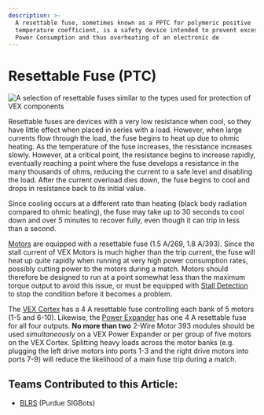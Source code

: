 ```yaml
---
description: >-
  A resettable fuse, sometimes known as a PPTC for polymeric positive
  temperature coefficient, is a safety device intended to prevent excessive
  Power Consumption and thus overheating of an electronic de
---
```


# Resettable Fuse \(PTC\)

![ A selection of resettable fuses similar to the types used for protection of VEX components](https://phabricator.purduesigbots.com/file/data/gdetw4bdg3fbd4s6dr6n/PHID-FILE-4koxfkowdeuljh2ejk5j/pptc_fuse.jpg)

Resettable fuses are devices with a very low resistance when cool, so they have little effect when placed in series with a load. However, when large currents flow through the load, the fuse begins to heat up due to ohmic heating. As the temperature of the fuse increases, the resistance increases slowly. However, at a critical point, the resistance begins to increase rapidly, eventually reaching a point where the fuse develops a resistance in the many thousands of ohms, reducing the current to a safe level and disabling the load. After the current overload dies down, the fuse begins to cool and drops in resistance back to its initial value.

Since cooling occurs at a different rate than heating \(black body radiation compared to ohmic heating\), the fuse may take up to 30 seconds to cool down and over 5 minutes to recover fully, even though it can trip in less than a second.

[Motors](https://github.com/purduesigbots/BLRS-Wiki/tree/3aeb8702c5b3a6c01813fc864764d2c87eb47766/electronics/general/vex/vex-electronics/motors.md) are equipped with a resettable fuse \(1.5 A/269, 1.8 A/393\). Since the stall current of VEX Motors is much higher than the trip current, the fuse will heat up quite rapidly when running at very high power consumption rates, possibly cutting power to the motors during a match. Motors should therefore be designed to run at a point somewhat less than the maximum torque output to avoid this issue, or must be equipped with [Stall Detection](https://github.com/purduesigbots/BLRS-Wiki/tree/3aeb8702c5b3a6c01813fc864764d2c87eb47766/electronics/software/stall-detection.md) to stop the condition before it becomes a problem.

The [VEX Cortex](https://github.com/purduesigbots/BLRS-Wiki/tree/3aeb8702c5b3a6c01813fc864764d2c87eb47766/electronics/general/vex/vex-electronics/vex-cortex.md) has a 4 A resettable fuse controlling each bank of 5 motors \(1-5 and 6-10\). Likewise, the [Power Expander](https://github.com/purduesigbots/BLRS-Wiki/tree/3aeb8702c5b3a6c01813fc864764d2c87eb47766/electronics/general/legacy/power-expander.md) has one 4 A resettable fuse for all four outputs. **No more than two** 2-Wire Motor 393 modules should be used _simultaneously_ on a VEX Power Expander or per group of five motors on the VEX Cortex. Splitting heavy loads across the motor banks \(e.g. plugging the left drive motors into ports 1-3 and the right drive motors into ports 7-9\) will reduce the likelihood of a main fuse trip during a match.

## Teams Contributed to this Article:

* [BLRS](https://purduesigbots.com/) \(Purdue SIGBots\)

